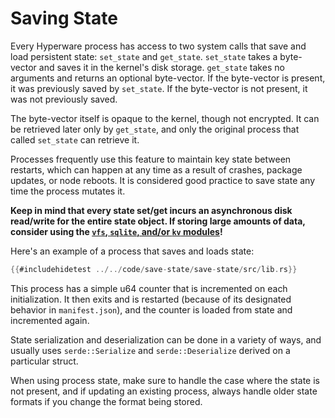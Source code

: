 # Saving State

Every Hyperware process has access to two system calls that save and load persistent state: `set_state` and `get_state`.
`set_state` takes a byte-vector and saves it in the kernel's disk storage.
`get_state` takes no arguments and returns an optional byte-vector.
If the byte-vector is present, it was previously saved by `set_state`.
If the byte-vector is not present, it was not previously saved.

The byte-vector itself is opaque to the kernel, though not encrypted.
It can be retrieved later only by `get_state`, and only the original process that called `set_state` can retrieve it.

Processes frequently use this feature to maintain key state between restarts, which can happen at any time as a result of crashes, package updates, or node reboots.
It is considered good practice to save state any time the process mutates it.

**Keep in mind that every state set/get incurs an asynchronous disk read/write for the entire state object.
If storing large amounts of data, consider using the [`vfs`, `sqlite`, and/or `kv` modules](../system/databases.md)!**

Here's an example of a process that saves and loads state:

```rust
{{#includehidetest ../../code/save-state/save-state/src/lib.rs}}
```

This process has a simple u64 counter that is incremented on each initialization.
It then exits and is restarted (because of its designated behavior in `manifest.json`), and the counter is loaded from state and incremented again.

State serialization and deserialization can be done in a variety of ways, and usually uses `serde::Serialize` and `serde::Deserialize` derived on a particular struct.

When using process state, make sure to handle the case where the state is not present, and if updating an existing process, always handle older state formats if you change the format being stored.
